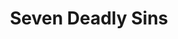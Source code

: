 ---
layout: lecteur.njk
tags : nnt

title : Seven Deadly Sins
episode : 04
saison : 4
iframe : https://dood.so/e/rhr95osz050y
cc :  VostFr
    
---